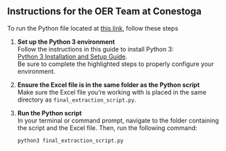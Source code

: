 
## Instructions for the OER Team at Conestoga

To run the Python file located at [this link](https://github.com/Kahan-CS/adoptions_data_oer/blob/master/oer_usage/final_extraction_script.py), follow these steps

1. **Set up the Python 3 environment**  
   Follow the instructions in this guide to install Python 3:  
   [Python 3 Installation and Setup Guide](https://pythongeeks.org/python-3-installation-and-setup-guide/#:~:text=Download%20Python%203,python%20%2D%2Dversion).  
   Be sure to complete the highlighted steps to properly configure your environment.

2. **Ensure the Excel file is in the same folder as the Python script**  
   Make sure the Excel file you’re working with is placed in the same directory as `final_extraction_script.py`.

3. **Run the Python script**  
   In your terminal or command prompt, navigate to the folder containing the script and the Excel file. Then, run the following command:  
   ```bash
   python3 final_extraction_script.py
   ```
